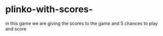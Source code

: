 # plinko-with-scores-
in this game we are giving the scores to the game and 5 chances to play and score 
